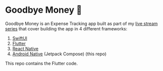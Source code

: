 # Goodbye Money 👋

Goodbye Money is an Expense Tracking app built as part of my [live stream series](https://youtube.com/@nikolovlazar) that cover building the app in 4 different frameworks:

1. [SwiftUI](https://github.com/nikolovlazar/goodbyemoney-ios)
2. [Flutter](https://github.com/nikolovlazar/goodbyemoney-flutter)
3. [React Native](https://github.com/nikolovlazar/goodbyemoney-reactnative)
4. [Android Native](https://github.com/nikolovlazar/goodbyemoney-jetpack-compose) (Jetpack Compose) (this repo)

This repo contains the Flutter code.
